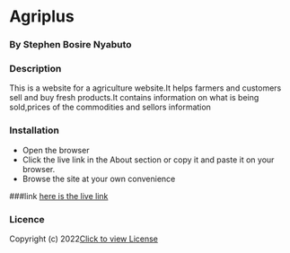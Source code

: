 # Agriplus

### By Stephen Bosire Nyabuto

### Description
This is a website for a agriculture website.It helps farmers and customers sell and buy fresh products.It contains information on what is being sold,prices of the commodities and sellors information

### Installation
* Open the browser
* Click the live link in the About section or copy it and paste it on your browser.
* Browse the site at your own convenience

###link [here is the live link]()


### Licence
Copyright (c) 2022[Click to view License](LICENSE)
